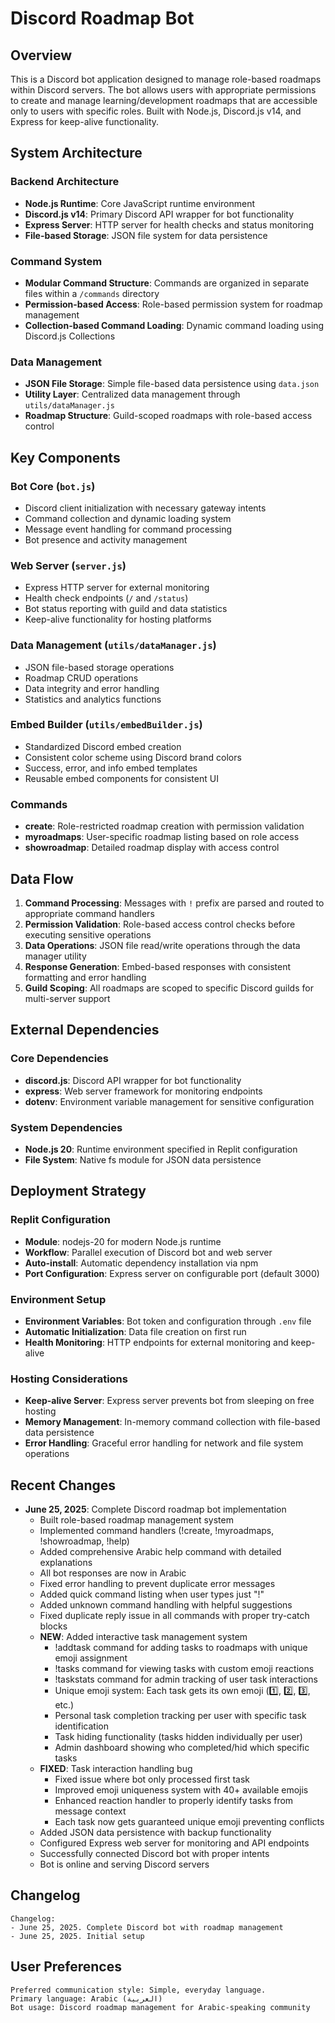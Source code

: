 # Discord Roadmap Bot

## Overview

This is a Discord bot application designed to manage role-based roadmaps within Discord servers. The bot allows users with appropriate permissions to create and manage learning/development roadmaps that are accessible only to users with specific roles. Built with Node.js, Discord.js v14, and Express for keep-alive functionality.

## System Architecture

### Backend Architecture
- **Node.js Runtime**: Core JavaScript runtime environment
- **Discord.js v14**: Primary Discord API wrapper for bot functionality
- **Express Server**: HTTP server for health checks and status monitoring
- **File-based Storage**: JSON file system for data persistence

### Command System
- **Modular Command Structure**: Commands are organized in separate files within a `/commands` directory
- **Permission-based Access**: Role-based permission system for roadmap management
- **Collection-based Command Loading**: Dynamic command loading using Discord.js Collections

### Data Management
- **JSON File Storage**: Simple file-based data persistence using `data.json`
- **Utility Layer**: Centralized data management through `utils/dataManager.js`
- **Roadmap Structure**: Guild-scoped roadmaps with role-based access control

## Key Components

### Bot Core (`bot.js`)
- Discord client initialization with necessary gateway intents
- Command collection and dynamic loading system
- Message event handling for command processing
- Bot presence and activity management

### Web Server (`server.js`)
- Express HTTP server for external monitoring
- Health check endpoints (`/` and `/status`)
- Bot status reporting with guild and data statistics
- Keep-alive functionality for hosting platforms

### Data Management (`utils/dataManager.js`)
- JSON file-based storage operations
- Roadmap CRUD operations
- Data integrity and error handling
- Statistics and analytics functions

### Embed Builder (`utils/embedBuilder.js`)
- Standardized Discord embed creation
- Consistent color scheme using Discord brand colors
- Success, error, and info embed templates
- Reusable embed components for consistent UI

### Commands
- **create**: Role-restricted roadmap creation with permission validation
- **myroadmaps**: User-specific roadmap listing based on role access
- **showroadmap**: Detailed roadmap display with access control

## Data Flow

1. **Command Processing**: Messages with `!` prefix are parsed and routed to appropriate command handlers
2. **Permission Validation**: Role-based access control checks before executing sensitive operations
3. **Data Operations**: JSON file read/write operations through the data manager utility
4. **Response Generation**: Embed-based responses with consistent formatting and error handling
5. **Guild Scoping**: All roadmaps are scoped to specific Discord guilds for multi-server support

## External Dependencies

### Core Dependencies
- **discord.js**: Discord API wrapper for bot functionality
- **express**: Web server framework for monitoring endpoints
- **dotenv**: Environment variable management for sensitive configuration

### System Dependencies
- **Node.js 20**: Runtime environment specified in Replit configuration
- **File System**: Native fs module for JSON data persistence

## Deployment Strategy

### Replit Configuration
- **Module**: nodejs-20 for modern Node.js runtime
- **Workflow**: Parallel execution of Discord bot and web server
- **Auto-install**: Automatic dependency installation via npm
- **Port Configuration**: Express server on configurable port (default 3000)

### Environment Setup
- **Environment Variables**: Bot token and configuration through `.env` file
- **Automatic Initialization**: Data file creation on first run
- **Health Monitoring**: HTTP endpoints for external monitoring and keep-alive

### Hosting Considerations
- **Keep-alive Server**: Express server prevents bot from sleeping on free hosting
- **Memory Management**: In-memory command collection with file-based data persistence
- **Error Handling**: Graceful error handling for network and file system operations

## Recent Changes

- **June 25, 2025**: Complete Discord roadmap bot implementation
  - Built role-based roadmap management system
  - Implemented command handlers (!create, !myroadmaps, !showroadmap, !help)
  - Added comprehensive Arabic help command with detailed explanations
  - All bot responses are now in Arabic
  - Fixed error handling to prevent duplicate error messages
  - Added quick command listing when user types just "!"
  - Added unknown command handling with helpful suggestions
  - Fixed duplicate reply issue in all commands with proper try-catch blocks
  - **NEW**: Added interactive task management system
    - !addtask command for adding tasks to roadmaps with unique emoji assignment
    - !tasks command for viewing tasks with custom emoji reactions
    - !taskstats command for admin tracking of user task interactions
    - Unique emoji system: Each task gets its own emoji (1️⃣, 2️⃣, 3️⃣, etc.)
    - Personal task completion tracking per user with specific task identification
    - Task hiding functionality (tasks hidden individually per user)
    - Admin dashboard showing who completed/hid which specific tasks
  - **FIXED**: Task interaction handling bug
    - Fixed issue where bot only processed first task
    - Improved emoji uniqueness system with 40+ available emojis
    - Enhanced reaction handler to properly identify tasks from message context
    - Each task now gets guaranteed unique emoji preventing conflicts
  - Added JSON data persistence with backup functionality
  - Configured Express web server for monitoring and API endpoints
  - Successfully connected Discord bot with proper intents
  - Bot is online and serving Discord servers

## Changelog

```
Changelog:
- June 25, 2025. Complete Discord bot with roadmap management
- June 25, 2025. Initial setup
```

## User Preferences

```
Preferred communication style: Simple, everyday language.
Primary language: Arabic (العربية)
Bot usage: Discord roadmap management for Arabic-speaking community
```